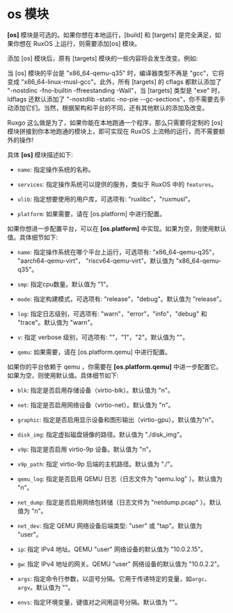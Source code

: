 # os 模块

**[os]** 模块是可选的。如果你想在本地运行，[build] 和 [targets] 是完全满足，如果你想在 RuxOS 上运行，则需要添加[os] 模块。

添加 [os] 模块后，原有 [targets] 模块的一些内容将会发生改变。例如:

当 [os] 模块的平台是 "x86_64-qemu-q35" 时，编译器类型不再是 "gcc"，它将变成 "x86_64-linux-musl-gcc"。此外，所有 [targets] 的 cflags 都默认添加了 "-nostdinc -fno-builtin -ffreestanding -Wall"，当 [targets] 类型是 "exe" 时，ldflags 还默认添加了 "-nostdlib -static -no-pie --gc-sections"，你不需要去手动添加它们。当然，根据架构和平台的不同，还有其他默认的添加及改变。

Ruxgo 这么做是为了，如果你能在本地跑通一个程序，那么只需要将定制的 [os] 模块拼接到你本地跑通的模块上，即可实现在 RuxOS 上流畅的运行，而不需要额外的操作!

具体 **[os]** 模块描述如下:

- `name`: 指定操作系统的名称。

- `services`: 指定操作系统可以提供的服务，类似于 RuxOS 中的 `features`。

- `ulib`: 指定想要使用的用户库，可选项有: "ruxlibc"，"ruxmusl"。

- `platform`: 如果需要，请在 [os.platform] 中进行配置。

如果你想进一步配置平台，可以在 **[os.platform]** 中实现。如果为空，则使用默认值。具体细节如下:

- `name`: 指定操作系统在哪个平台上运行，可选项有: "x86_64-qemu-q35"， "aarch64-qemu-virt"， "riscv64-qemu-virt"。默认值为 "x86_64-qemu-q35"。

- `smp`: 指定cpu数量。默认值为 "1"。

- `mode`: 指定构建模式，可选项有: "release"，"debug"。默认值为 "release"。

- `log`: 指定日志级别，可选项有: "warn"，"error"，"info"，"debug" 和 "trace"。默认值为 "warn"。

- `v`: 指定 verbose 级别，可选项有: ""，"1"，"2"。默认值为 ""。

- `qemu`: 如果需要，请在 [os.platform.qemu] 中进行配置。

如果你的平台依赖于 qemu ，你需要在 **[os.platform.qemu]** 中进一步配置它。如果为空，则使用默认值。具体细节如下:

- `blk`: 指定是否启用存储设备（virtio-blk）。默认值为 "n"。

- `net`: 指定是否启用网络设备（virtio-net）。默认值为 "n"。

- `graphic`: 指定是否启用显示设备和图形输出（virtio-gpu）。默认值为"n"。

- `disk_img`: 指定虚拟磁盘镜像的路径。默认值为 "./disk_img"。

- `v9p`: 指定是否启用 virtio-9p 设备。默认值为 "n"。

- `v9p_path`: 指定 virtio-9p 后端的主机路径。默认值为 "./"。

- `qemu_log`: 指定是否启用 QEMU 日志（日志文件为 "qemu.log" ）。默认值为 "n"。

- `net_dump`: 指定是否启用网络包转储（日志文件为 "netdump.pcap" ）。默认值为 "n"。

- `net_dev`: 指定 QEMU 网络设备后端类型: "user" 或 "tap"。默认值为 "user"。

- `ip`: 指定 IPv4 地址。QEMU "user" 网络设备的默认值为 "10.0.2.15"。

- `gw`: 指定 IPv4 地址的网关。QEMU "user" 网络设备的默认值为 "10.0.2.2"。

- `args`: 指定命令行参数，以逗号分隔。它用于传递特定的变量，如`argc`、`argv`。默认值为 ""。

- `envs`: 指定环境变量，键值对之间用逗号分隔。默认值为 ""。